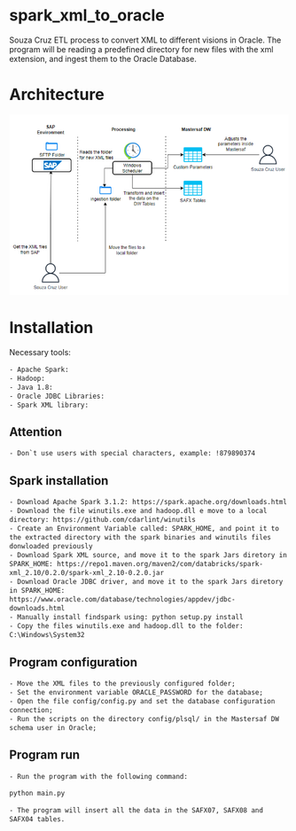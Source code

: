 # spark_xml_to_oracle
Souza Cruz ETL process to convert XML to different visions in Oracle. The program will be reading a predefined directory for new files with the xml extension, and ingest them to the Oracle Database.

# Architecture
![alt text](https://github.com/amticianelli/spark_xml_to_oracle/blob/main/img/XML_To_SAFX_Architecture.png)

# Installation

Necessary tools:

    - Apache Spark:
    - Hadoop:
    - Java 1.8:
    - Oracle JDBC Libraries:
    - Spark XML library:

## Attention

    - Don`t use users with special characters, example: !879890374

## Spark installation

    - Download Apache Spark 3.1.2: https://spark.apache.org/downloads.html
    - Download the file winutils.exe and hadoop.dll e move to a local directory: https://github.com/cdarlint/winutils
    - Create an Environment Variable called: SPARK_HOME, and point it to the extracted directory with the spark binaries and winutils files donwloaded previously
    - Download Spark XML source, and move it to the spark Jars diretory in SPARK_HOME: https://repo1.maven.org/maven2/com/databricks/spark-xml_2.10/0.2.0/spark-xml_2.10-0.2.0.jar
    - Download Oracle JDBC driver, and move it to the spark Jars diretory in SPARK_HOME: https://www.oracle.com/database/technologies/appdev/jdbc-downloads.html
    - Manually install findspark using: python setup.py install
    - Copy the files winutils.exe and hadoop.dll to the folder: C:\Windows\System32
    
    
 ## Program configuration
    - Move the XML files to the previously configured folder;
    - Set the environment variable ORACLE_PASSWORD for the database;
    - Open the file config/config.py and set the database configuration connection;
    - Run the scripts on the directory config/plsql/ in the Mastersaf DW schema user in Oracle;

## Program run
    - Run the program with the following command: 
    
``` python    
python main.py
```

    - The program will insert all the data in the SAFX07, SAFX08 and SAFX04 tables.
